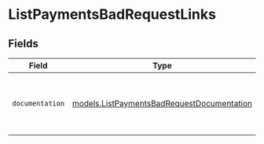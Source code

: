 # ListPaymentsBadRequestLinks


## Fields

| Field                                                                                          | Type                                                                                           | Required                                                                                       | Description                                                                                    |
| ---------------------------------------------------------------------------------------------- | ---------------------------------------------------------------------------------------------- | ---------------------------------------------------------------------------------------------- | ---------------------------------------------------------------------------------------------- |
| `documentation`                                                                                | [models.ListPaymentsBadRequestDocumentation](../models/listpaymentsbadrequestdocumentation.md) | :heavy_check_mark:                                                                             | The URL to the generic Mollie API error handling guide.                                        |